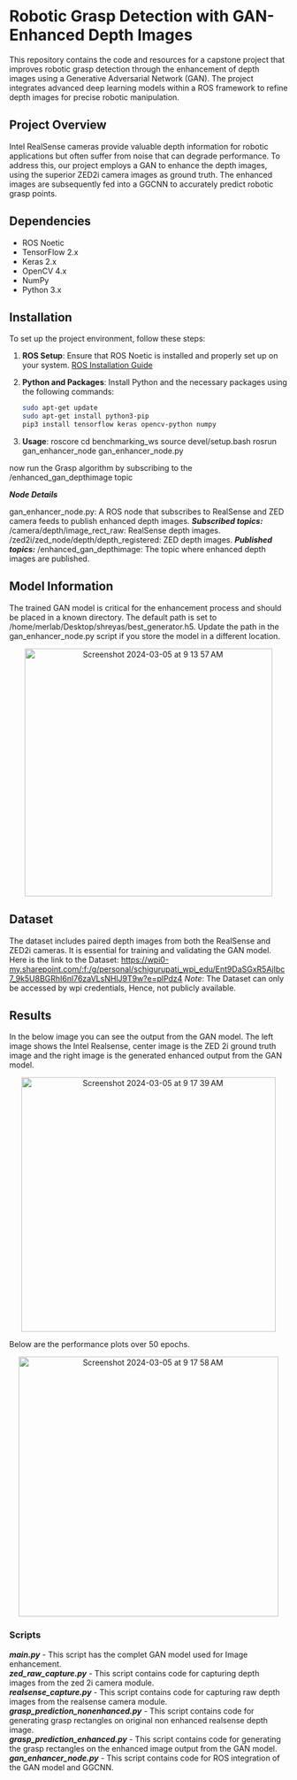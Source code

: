 # Robotic Grasp Detection with GAN-Enhanced Depth Images

This repository contains the code and resources for a capstone project that improves robotic grasp detection through the enhancement of depth images using a Generative Adversarial Network (GAN). The project integrates advanced deep learning models within a ROS framework to refine depth images for precise robotic manipulation.

## Project Overview

Intel RealSense cameras provide valuable depth information for robotic applications but often suffer from noise that can degrade performance. To address this, our project employs a GAN to enhance the depth images, using the superior ZED2i camera images as ground truth. The enhanced images are subsequently fed into a GGCNN to accurately predict robotic grasp points.

## Dependencies

- ROS Noetic
- TensorFlow 2.x
- Keras 2.x
- OpenCV 4.x
- NumPy
- Python 3.x

## Installation

To set up the project environment, follow these steps:

1. **ROS Setup**:
   Ensure that ROS Noetic is installed and properly set up on your system. [ROS Installation Guide](http://wiki.ros.org/noetic/Installation)

2. **Python and Packages**:
   Install Python and the necessary packages using the following commands:
   
   ```bash
   sudo apt-get update
   sudo apt-get install python3-pip
   pip3 install tensorflow keras opencv-python numpy

3. **Usage**:
    roscore
    cd benchmarking_ws
    source devel/setup.bash
    rosrun gan_enhancer_node gan_enhancer_node.py

now run the Grasp algorithm by subscribing to the /enhanced_gan_depthimage topic


***Node Details***

gan_enhancer_node.py: A ROS node that subscribes to RealSense and ZED camera feeds to publish enhanced depth images.
***Subscribed topics:***
/camera/depth/image_rect_raw: RealSense depth images.
/zed2i/zed_node/depth/depth_registered: ZED depth images.
***Published topics:***
/enhanced_gan_depthimage: The topic where enhanced depth images are published.

## Model Information

The trained GAN model is critical for the enhancement process and should be placed in a known directory. The default path is set to /home/merlab/Desktop/shreyas/best_generator.h5. Update the path in the gan_enhancer_node.py script if you store the model in a different location.

<p align="center">
   <img width="448" alt="Screenshot 2024-03-05 at 9 13 57 AM" src="https://github.com/shreyas-chigurupati07/GAN-based-Image-Enhancement/assets/84034817/7cf1c4c2-ad06-43a4-b61a-19be3d625cec">
</p>


## Dataset

The dataset includes paired depth images from both the RealSense and ZED2i cameras. It is essential for training and validating the GAN model. Here is the link to the Dataset: https://wpi0-my.sharepoint.com/:f:/g/personal/schigurupati_wpi_edu/Ent9DaSGxR5AjIbc7_9k5U8BGRhI6nl76zaVLsNHlJ9T9w?e=plPdz4
*Note*: The Dataset can only be accessed by wpi credentials, Hence, not publicly available.

## Results
In the below image you can see the output from the GAN model. The left image shows the Intel Realsense, center image is the ZED 2i ground truth image and the right image is the generated enhanced output from the GAN model.
<p align="center">
   <img width="460" alt="Screenshot 2024-03-05 at 9 17 39 AM" src="https://github.com/shreyas-chigurupati07/GAN-based-Image-Enhancement/assets/84034817/e5e58a7d-0296-4f93-9e41-57d1fcd29c56">
</p>
Below are the performance plots over 50 epochs.
<p align="center">
   <img width="470" alt="Screenshot 2024-03-05 at 9 17 58 AM" src="https://github.com/shreyas-chigurupati07/GAN-based-Image-Enhancement/assets/84034817/1da15689-be80-499f-9ab0-62a81acc460a">
</p>

### Scripts
***main.py*** - This script has the complet GAN model used for Image enhancement.<br>
***zed_raw_capture.py*** - This script contains code for capturing depth images from the zed 2i camera module.<br>
***realsense_capture.py*** - This script contains code for capturing raw depth images from the realsense camera module.<br>
***grasp_prediction_nonenhanced.py*** - This script contains code for generating grasp rectangles on original non enhanced realsense depth image.<br>
***grasp_prediction_enhanced.py*** - This script contains code for generating the grasp rectangles on the enhanced image output from the GAN model.<br>
***gan_enhancer_node.py*** - This script contains code for ROS integration of the GAN model and GGCNN. 
